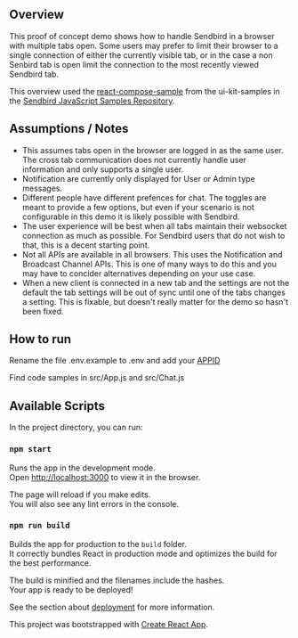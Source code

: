 ## Overview

This proof of concept demo shows how to handle Sendbird in a browser with multiple tabs open. Some users may prefer to limit their browser to a single connection of either the currently visible tab, or in the case a non Senbird tab is open limit the connection to the most recently viewed Sendbird tab.

This overview used the [react-compose-sample](https://github.com/sendbird/SendBird-JavaScript/tree/master/uikit-samples/composed-react-app) from the ui-kit-samples in the [Sendbird JavaScript Samples Repository](https://github.com/sendbird/SendBird-JavaScript).

## Assumptions / Notes

- This assumes tabs open in the browser are logged in as the same user. The cross tab communication does not currently handle user information and only supports a single user.
- Notification are currently only displayed for User or Admin type messages.
- Different people have different prefences for chat. The toggles are meant to provide a few options, but even if your scenario is not configurable in this demo it is likely possible with Sendbird.
- The user experience will be best when all tabs maintain their websocket connection as much as possible. For Sendbird users that do not wish to that, this is a decent starting point.
- Not all APIs are available in all browsers. This uses the Notification and Broadcast Channel APIs. This is one of many ways to do this and you may have to concider alternatives depending on your use case.
- When a new client is connected in a new tab and the settings are not the default the tab settings will be out of sync until one of the tabs changes a setting. This is fixable, but doesn't really matter for the demo so hasn't been fixed.
  
## How to run

Rename the file .env.example to .env and add your [APPID](https://dashboard.sendbird.com/)

Find code samples in src/App.js and src/Chat.js

## Available Scripts

In the project directory, you can run:

### `npm start`

Runs the app in the development mode.<br />
Open [http://localhost:3000](http://localhost:3000) to view it in the browser.

The page will reload if you make edits.<br />
You will also see any lint errors in the console.

### `npm run build`

Builds the app for production to the `build` folder.<br />
It correctly bundles React in production mode and optimizes the build for the best performance.

The build is minified and the filenames include the hashes.<br />
Your app is ready to be deployed!

See the section about [deployment](https://facebook.github.io/create-react-app/docs/deployment) for more information.

This project was bootstrapped with [Create React App](https://github.com/facebook/create-react-app).
